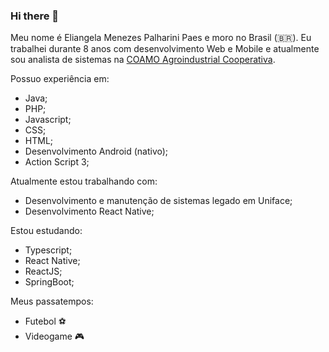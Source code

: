### Hi there 👋

Meu nome é Eliangela Menezes Palharini Paes e moro no Brasil (🇧🇷).
Eu trabalhei durante 8 anos com desenvolvimento Web e Mobile e atualmente sou analista de sistemas na [COAMO Agroindustrial Cooperativa](http://coamo.com.br/site/).

Possuo experiência em:
  - Java;
  - PHP;
  - Javascript;
  - CSS;
  - HTML;
  - Desenvolvimento Android (nativo);
  - Action Script 3;

Atualmente estou trabalhando com:
  - Desenvolvimento e manutenção de sistemas legado em Uniface;
  - Desenvolvimento React Native;
  
Estou estudando:
  - Typescript;
  - React Native;
  - ReactJS;
  - SpringBoot;

Meus passatempos:
  - Futebol ⚽️
  - Videogame :video_game:
